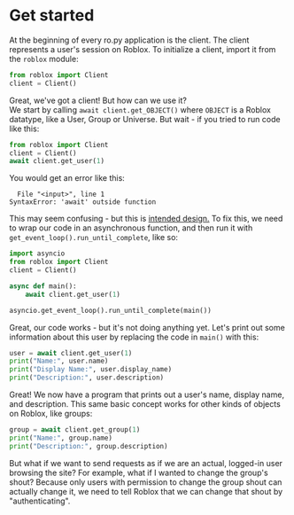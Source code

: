 # Get started

At the beginning of every ro.py application is the client. The client represents a user's session on Roblox.
To initialize a client, import it from the `roblox` module:
```python
from roblox import Client
client = Client()
```

Great, we've got a client! But how can we use it?  
We start by calling `await client.get_OBJECT()` where `OBJECT` is a Roblox datatype, like a User, Group or Universe.
But wait - if you tried to run code like this:
```python
from roblox import Client
client = Client()
await client.get_user(1)
```

You would get an error like this:
```pytb
  File "<input>", line 1
SyntaxError: 'await' outside function
```

This may seem confusing - but this is [intended design.](https://lukasa.co.uk/2016/07/The_Function_Colour_Myth/)
To fix this, we need to wrap our code in an asynchronous function, and then run it with `get_event_loop().run_until_complete`, like so:
```python
import asyncio
from roblox import Client
client = Client()

async def main():
    await client.get_user(1)

asyncio.get_event_loop().run_until_complete(main())
```

Great, our code works - but it's not doing anything yet. Let's print out some information about this user by replacing
the code in `main()` with this:
```python
user = await client.get_user(1)
print("Name:", user.name)
print("Display Name:", user.display_name)
print("Description:", user.description)
```

Great! We now have a program that prints out a user's name, display name, and description. This same basic concept works for other kinds of objects on Roblox, like groups:
```python
group = await client.get_group(1)
print("Name:", group.name)
print("Description:", group.description)
```
But what if we want to send requests as if we are an actual, logged-in user browsing the site? For example, what if I wanted to change the group's shout?
Because only users with permission to change the group shout can actually change it, we need to tell Roblox that we can change that shout by "authenticating".
